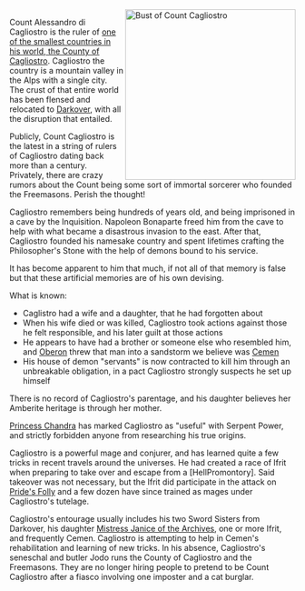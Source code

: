 <img src="https://upload.wikimedia.org/wikipedia/commons/5/5b/Portrait_of_Giuseppe_Balsamo_%28called_Count_Alessandro_Cagliostro%29_LACMA_62.18_%281_of_2%29.jpg" alt="Bust of Count Cagliostro" width="300" align="right">

Count Alessandro di Cagliostro is the ruler of [one of the smallest countries in his world, the County of Cagliostro](https://github.com/mrdkap/Amber/blob/master/info/shadows/echoes_of_avalon.md).  Cagliostro the country is a mountain valley in the Alps with a single city.  The crust of that entire world has been flensed and relocated to [Darkover](DarkoverPromontory), with all the disruption that entailed.

Publicly, Count Cagliostro is the latest in a string of rulers of Cagliostro dating back more than a century.
Privately, there are crazy rumors about the Count being some sort of immortal sorcerer who founded the Freemasons.  Perish the thought!

Cagliostro remembers being hundreds of years old, and being imprisoned in a cave by the Inquisition.  Napoleon Bonaparte freed him from the cave to help with what became a disastrous invasion to the east.  After that, Cagliostro founded his namesake country and spent lifetimes crafting the Philosopher's Stone with the help of demons bound to his service. 

It has become apparent to him that much, if not all of that memory is false but that these artificial memories are of his own devising.

What is known:
* Caglistro had a wife and a daughter, that he had forgotten about
* When his wife died or was killed, Cagliostro took actions against those he felt responsible, and his later guilt at those actions
* He appears to have had a brother or someone else who resembled him, and [Oberon](OberonOfDworkin) threw that man into a sandstorm we believe was [Cemen](CemenTheUnmaker)
* His house of demon "servants" is now contracted to kill him through an unbreakable obligation, in a pact Cagliostro strongly suspects he set up himself

There is no record of Cagliostro's parentage, and his daughter believes her Amberite heritage is through her mother.

[Princess Chandra](PrincessChandraOfAssassins) has marked Cagliostro as "useful" with Serpent Power, and strictly forbidden anyone from researching his true origins.

Cagliostro is a powerful mage and conjurer, and has learned quite a few tricks in recent travels around the universes. He had created a race of Ifrit when preparing to take over and escape from a [HellPromontory].  Said takeover was not necessary, but the Ifrit did participate in the attack on [Pride's Folly](PridesFolly) and a few dozen have since trained as mages under Cagliostro's tutelage.

Cagliostro's entourage usually includes his two Sword Sisters from Darkover, his daughter [Mistress Janice of the Archives](JaniceOfCagliostro), one or more Ifrit, and frequently Cemen.  Cagliostro is attempting to help in Cemen's rehabilitation and learning of new tricks. In his absence, Cagliostro's seneschal and butler Jodo runs the County of Cagliostro and the Freemasons.  They are no longer hiring people to pretend to be Count Cagliostro after a fiasco involving one imposter and a cat burglar.